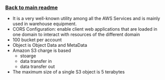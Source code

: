 ### [Back to main readme](Readme.md)

- It is a very well-known utility among all the AWS Services and is mainly used in warehouse equipment.
- CORS Configuration: enable client web applications that are loaded in one domain to interact with resources of the different domain
- 100 bucket per account
- Object is Object Data and MetaData
- Amazon S3 charge is based 
	- stoarge
	- data transfer in
	- data transfer out
- The maximum size of a single S3 object is 5 terabytes